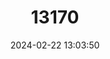 ---
title: "13170"
category: "Meriones tristrami"
draft: false
date: 2024-02-22 13:03:50
languages:
  English: ["Tristram's Jird"]
---